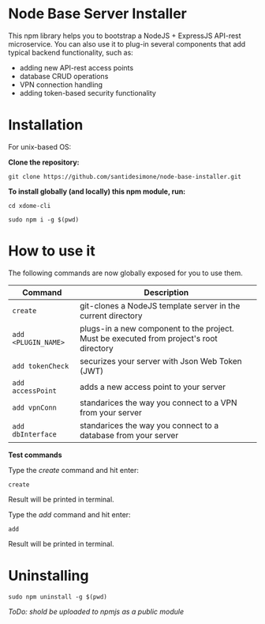 # Node Base Server Installer

This npm library helps you to bootstrap a NodeJS + ExpressJS API-rest microservice.
You can also use it to plug-in several components that add typical backend functionality, such as: 

- adding new API-rest access points
- database CRUD operations
- VPN connection handling
- adding token-based security functionality


# Installation

For unix-based OS:


**Clone the repository:**

```
git clone https://github.com/santidesimone/node-base-installer.git
```

**To install globally (and locally) this npm module, run:**

```
cd xdome-cli
```

```
sudo npm i -g $(pwd)
```

# How to use it

The following commands are now globally exposed for you to use them.

| Command | Description |
| --- | --- |
| `create` | git-clones a NodeJS template server in the current directory |
| `add <PLUGIN_NAME>`     | plugs-in a new component to the project. Must be executed from project's root directory |
| `add tokenCheck`    | securizes your server with Json Web Token (JWT) |
| `add accessPoint`    | adds a new access point to your server |
| `add vpnConn`    | standarices the way you connect to a VPN from your server |
| `add dbInterface`    | standarices the way you connect to a database from your server |



**Test commands**

Type the *create* command and hit enter:
``` 
create
```
Result will be printed in terminal.

Type the *add* command and hit enter:
```
add 
```
Result will be printed in terminal.

# Uninstalling

```
sudo npm uninstall -g $(pwd)
```

_ToDo: shold be uploaded to npmjs as a public module_
